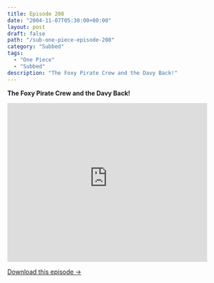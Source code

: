 ```yaml
---
title: Episode 208
date: "2004-11-07T05:30:00+00:00"
layout: post
draft: false
path: "/sub-one-piece-episode-208"
category: "Subbed"
tags:
  - "One Piece"
  - "Subbed"
description: "The Foxy Pirate Crew and the Davy Back!"
---
```


**The Foxy Pirate Crew and the Davy Back!**

<iframe width="640" height="360" src="https://www.rapidvideo.com/e/FXQGR7EDJK" frameborder="0" marginwidth=0 marginheight=0 scrolling=no allowfullscreen style="max-width:90%;"></iframe>

<a href="http://ouo.io/qs/eCodkFEQ?s=https://www.rapidvideo.com/d/FXQGR7EDJK" class="styled_a">Download this episode →</a>


